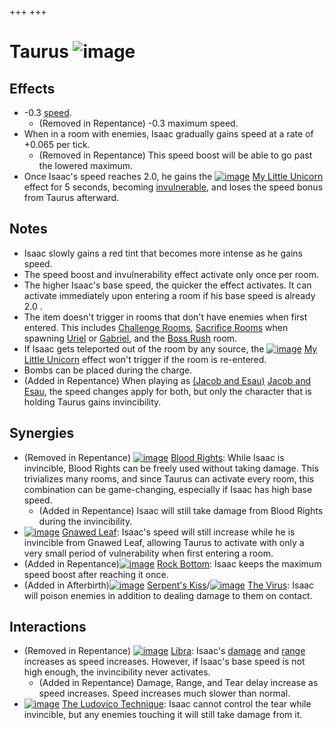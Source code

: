 +++
+++

 # Taurus ![image](/image/Taurus.png) 

Effects
---------


* -0.3 [speed](/wiki/Speed "Speed").
	+ (Removed in Repentance) -0.3 maximum speed.
* When in a room with enemies, Isaac gradually gains speed at a rate of +0.065 per tick.
	+ (Removed in Repentance) This speed boost will be able to go past the lowered maximum.
* Once Isaac's speed reaches 2.0, he gains the [![image](/image/My_Little_Unicorn.png)](/wiki/My_Little_Unicorn "My Little Unicorn") [My Little Unicorn](/wiki/My_Little_Unicorn "My Little Unicorn") effect for 5 seconds, becoming [invulnerable](/wiki/Invulnerability "Invulnerability"), and loses the speed bonus from Taurus afterward.


Notes
-------


* Isaac slowly gains a red tint that becomes more intense as he gains speed.
* The speed boost and invulnerability effect activate only once per room.
* The higher Isaac's base speed, the quicker the effect activates. It can activate immediately upon entering a room if his base speed is already 2.0 .
* The item doesn't trigger in rooms that don't have enemies when first entered. This includes [Challenge Rooms](/wiki/Challenge_Room "Challenge Room"), [Sacrifice Rooms](/wiki/Sacrifice_Room "Sacrifice Room") when spawning [Uriel](/wiki/Uriel "Uriel") or [Gabriel](/wiki/Gabriel "Gabriel"), and the [Boss Rush](/wiki/Boss_Rush "Boss Rush") room.
* If Isaac gets teleported out of the room by any source, the [![image](/image/My_Little_Unicorn.png)](/wiki/My_Little_Unicorn "My Little Unicorn") [My Little Unicorn](/wiki/My_Little_Unicorn "My Little Unicorn") effect won't trigger if the room is re-entered.
* Bombs can be placed during the charge.
* (Added in Repentance) When playing as  [(Jacob and Esau)](/wiki/Jacob_and_Esau "Jacob and Esau") [Jacob and Esau](/wiki/Jacob_and_Esau "Jacob and Esau"), the speed changes apply for both, but only the character that is holding Taurus gains invincibility.


Synergies
-----------


* (Removed in Repentance) [![image](/image/Blood_Rights.png)](/wiki/Blood_Rights "Blood Rights") [Blood Rights](/wiki/Blood_Rights "Blood Rights"): While Isaac is invincible, Blood Rights can be freely used without taking damage. This trivializes many rooms, and since Taurus can activate every room, this combination can be game-changing, especially if Isaac has high base speed.
	+ (Added in Repentance) Isaac will still take damage from Blood Rights during the invincibility.
* [![image](/image/Gnawed_Leaf.png)](/wiki/Gnawed_Leaf "Gnawed Leaf") [Gnawed Leaf](/wiki/Gnawed_Leaf "Gnawed Leaf"): Isaac's speed will still increase while he is invincible from Gnawed Leaf, allowing Taurus to activate with only a very small period of vulnerability when first entering a room.
* (Added in Repentance)[![image](/image/Rock_Bottom.png)](/wiki/Rock_Bottom "Rock Bottom") [Rock Bottom](/wiki/Rock_Bottom "Rock Bottom"): Isaac keeps the maximum speed boost after reaching it once.
* (Added in Afterbirth)[![image](/image/Serpent%27s_Kiss.png)](/wiki/Serpent%27s_Kiss "Serpent's Kiss") [Serpent's Kiss](/wiki/Serpent%27s_Kiss "Serpent's Kiss")/[![image](/image/The_Virus.png)](/wiki/The_Virus "The Virus") [The Virus](/wiki/The_Virus "The Virus"): Isaac will poison enemies in addition to dealing damage to them on contact.


Interactions
--------------


* (Removed in Repentance) [![image](/image/Libra.png)](/wiki/Libra "Libra") [Libra](/wiki/Libra "Libra"): Isaac's [damage](/wiki/Damage "Damage") and [range](/wiki/Range "Range") increases as speed increases. However, if Isaac's base speed is not high enough, the invincibility never activates.
	+ (Added in Repentance) Damage, Range, and Tear delay increase as speed increases. Speed increases much slower than normal.
* [![image](/image/The_Ludovico_Technique.png)](/wiki/The_Ludovico_Technique "The Ludovico Technique") [The Ludovico Technique](/wiki/The_Ludovico_Technique "The Ludovico Technique"): Isaac cannot control the tear while invincible, but any enemies touching it will still take damage from it.


